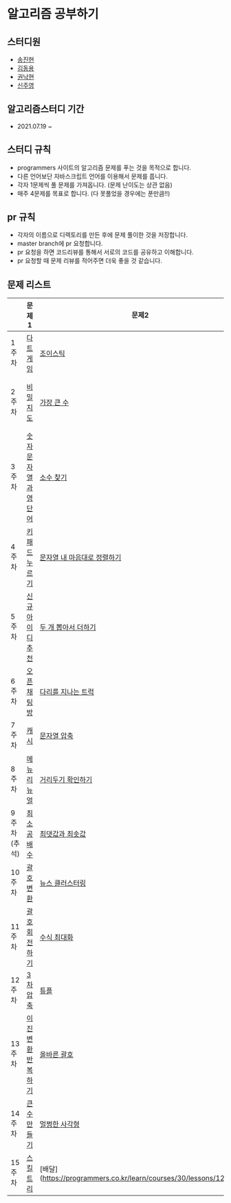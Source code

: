 
# 알고리즘 공부하기
 
## 스터디원
- [송진현](https://github.com/thdwlsgus0)
- [김동용](https://github.com/kingyong9169)
- [권낙현](https://github.com/knh6269)
- [신주영](https://github.com/juyeong-chungbuk)

## 알고리즘스터디 기간
- 2021.07.19 ~ 

## 스터디 규칙 
- programmers 사이트의 알고리즘 문제를 푸는 것을 목적으로 합니다.
- 다른 언어보단 자바스크립트 언어를 이용해서 문제를 풉니다.
- 각자 1문제씩 풀 문제를 가져옵니다. (문제 난이도는 상관 없음)
- 매주 4문제를 목표로 합니다. (다 못풀었을 경우에는 푼만큼!!)

## pr 규칙
- 각자의 이름으로 디렉토리를 만든 후에 문제 풀이한 것을 저장합니다.
- master branch에 pr 요청합니다.
- pr 요청을 하면 코드리뷰를 통해서 서로의 코드를 공유하고 이해합니다.
- pr 요청할 때 문제 리뷰를 적어주면 더욱 좋을 것 같습니다.


## 문제 리스트

|  | 문제1   | 문제2 | 문제3 | 문제4
| -------- | ------ | ------------------------------------------- | --------------| ------- |
| 1주차    | [다트 게임](https://programmers.co.kr/learn/courses/30/lessons/17682) |  [조이스틱](https://programmers.co.kr/learn/courses/30/lessons/42860)     | [위장](https://programmers.co.kr/learn/courses/30/lessons/42578) | [2016년](https://programmers.co.kr/learn/courses/30/lessons/12901) |
| 2주차 | [비밀지도](https://programmers.co.kr/learn/courses/30/lessons/17681) | [가장 큰 수](https://programmers.co.kr/learn/courses/30/lessons/42746) | [크레인 인형뽑기 게임](https://programmers.co.kr/learn/courses/30/lessons/64061) | [완주하지 못한 선수](https://programmers.co.kr/learn/courses/30/lessons/42576)
| 3주차 | [숫자 문자열과 영단어](https://programmers.co.kr/learn/courses/30/lessons/81301) | [소수 찾기](https://programmers.co.kr/learn/courses/30/lessons/42839) | [실패율](https://programmers.co.kr/learn/courses/30/lessons/42889)
| 4주차 | [키패드 누르기](https://programmers.co.kr/learn/courses/30/lessons/67256) | [문자열 내 마음대로 정렬하기](https://programmers.co.kr/learn/courses/30/lessons/12915) | [타겟 넘버](https://programmers.co.kr/learn/courses/30/lessons/43165) | [체육복](https://programmers.co.kr/learn/courses/30/lessons/42862)
| 5주차 | [신규 아이디 추천](https://programmers.co.kr/learn/courses/30/lessons/72410) | [두 개 뽑아서 더하기](https://programmers.co.kr/learn/courses/30/lessons/68644?language=javascript) | [프린터](https://programmers.co.kr/learn/courses/30/lessons/42587) | [카펫](https://programmers.co.kr/learn/courses/30/lessons/42842)
| 6주차 | [오픈채팅방](https://programmers.co.kr/learn/courses/30/lessons/42888) | [다리를 지나는 트럭](https://programmers.co.kr/learn/courses/30/lessons/42583) | [예산](https://programmers.co.kr/learn/courses/30/lessons/12982) | [내적](https://programmers.co.kr/learn/courses/30/lessons/70128)
| 7주차 | [캐시](https://programmers.co.kr/learn/courses/30/lessons/17680) | [문자열 압축](https://programmers.co.kr/learn/courses/30/lessons/60057) | [H-Index](https://programmers.co.kr/learn/courses/30/lessons/42747) | [콜라츠 추측](https://programmers.co.kr/learn/courses/30/lessons/12943)
| 8주차 | [메뉴리뉴얼](https://programmers.co.kr/learn/courses/30/lessons/72411) | [거리두기 확인하기](https://programmers.co.kr/learn/courses/30/lessons/81302)
| 9주차(추석) | [최소공배수](https://programmers.co.kr/learn/courses/30/lessons/12953) | [최댓값과 최솟값](https://programmers.co.kr/learn/courses/30/lessons/12939)
| 10주차 | [괄호변환](https://programmers.co.kr/learn/courses/30/lessons/60058) | [뉴스 클러스터링](https://programmers.co.kr/learn/courses/30/lessons/17677)
| 11주차 | [괄호 회전하기](https://programmers.co.kr/learn/courses/30/lessons/76502) | [수식 최대화](https://programmers.co.kr/learn/courses/30/lessons/67257)
| 12주차 | [3차 압축](https://programmers.co.kr/learn/courses/30/lessons/17684) | [튜플](https://programmers.co.kr/learn/courses/30/lessons/64065)
| 13주차 | [이진 변환 반복하기](https://programmers.co.kr/learn/courses/30/lessons/70129) | [올바른 괄호](https://programmers.co.kr/learn/courses/30/lessons/12909)
| 14주차 | [큰 수 만들기](https://programmers.co.kr/learn/courses/30/lessons/42883) | [멀쩡한 사각형](https://programmers.co.kr/learn/courses/30/lessons/62048)
| 15주차 | [스킬트리](https://programmers.co.kr/learn/courses/30/lessons/49993) | [배달] (https://programmers.co.kr/learn/courses/30/lessons/12978)
